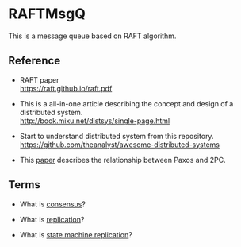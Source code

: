# RAFTMsgQ

This is a message queue based on RAFT algorithm.


## Reference ##
- RAFT paper  
https://raft.github.io/raft.pdf

- This is a all-in-one article describing the concept and design of a distributed system.  
http://book.mixu.net/distsys/single-page.html

- Start to understand distributed system from this repository.  
https://github.com/theanalyst/awesome-distributed-systems

- This [paper](https://www.microsoft.com/en-us/research/publication/consensus-on-transaction-commit/?from=http%3A%2F%2Fresearch.microsoft.com%2Fpubs%2F64636%2Ftr-2003-96.pdf) describes the relationship between Paxos and 2PC.

## Terms ##
- What is [consensus](https://en.wikipedia.org/wiki/Consensus_(computer_science))?

- What is [replication](https://en.wikipedia.org/wiki/Replication_(computing)#Replication_models_in_distributed_systems)?

- What is [state machine replication](https://en.wikipedia.org/wiki/State_machine_replication#Ordering_Inputs)?